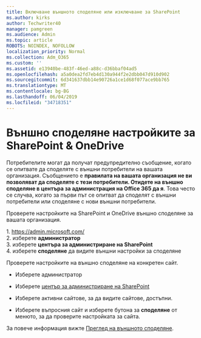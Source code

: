 ```yaml
---
title: Включване външното споделяне или изключване за SharePoint
ms.author: kirks
author: Techwriter40
manager: pamgreen
ms.audience: Admin
ms.topic: article
ROBOTS: NOINDEX, NOFOLLOW
localization_priority: Normal
ms.collection: Adm_O365
ms.custom: ''
ms.assetid: e13940be-483f-46ed-a88c-d36bbaf04ad5
ms.openlocfilehash: a5a0dea2fd7eb4d130a944f2e2dbb047d910d902
ms.sourcegitcommit: 6d341637dbb14e90726a1ce1d68f077ace9bb765
ms.translationtype: MT
ms.contentlocale: bg-BG
ms.lasthandoff: 06/04/2019
ms.locfileid: "34718351"
---
```

# <a name="external-sharing-settings-for-sharepoint--onedrive"></a>Външно споделяне настройките за SharePoint & OneDrive

Потребителите могат да получат предупредително съобщение, когато се опитвате да споделяте с външни потребители на вашата организация. Съобщението е **правилата на вашата организация не ви позволяват да споделяте с тези потребители. Отидете на външно споделяне в центъра за администрация на Office 365 да я**. Това често се случва, когато за първи път се опитват да споделят с външни потребители или споделяне с нови външни потребители.

Проверете настройките на SharePoint и OneDrive външно споделяне за вашата организация.&nbsp;</strong></p> <p>1.&nbsp;<a href="https://admin.microsoft.com/AdminPortal/Home#/homepage">https://admin.microsoft.com/</a><br />2. изберете <strong>администратор</strong><br />3. изберете <strong>центъра за администриране на SharePoint</strong><br />4. изберете <strong>споделяне</strong> да видите външни настройки за споделяне

Проверете настройките на външно споделяне на конкретен сайт.

- Изберете администратор

- Изберете [център за администриране на SharePoint](https://admin.microsoft.com/AdminPortal/Home#/homepage">https://admin.microsoft.com/)

- Изберете активни сайтове, за да видите сайтове, достъпни.
- Изберете въпросния сайт и изберете бутона за **споделяне** от менюто, за да проверите настройката за сайта.

За повече информация вижте [Преглед на външното споделяне](https://docs.microsoft.com/en-us/sharepoint/external-sharing-overview).